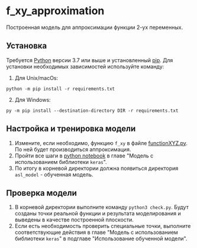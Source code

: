 # f_xy_approximation

Построенная модель для аппроксимации функции 2-ух переменных.

## Установка

Требуется [Python](https://www.python.org/downloads/) версии 3.7 или выше и установленный [pip](https://pip.pypa.io/en/stable/getting-started/). Для установки необходимых зависимостей используйте команду:  
1. Для Unix/macOs:
```commandline
python -m pip install -r requirements.txt
```
2. Для Windows:
```commandline
py -m pip install --destination-directory DIR -r requirements.txt
```

## Настройка и тренировка модели

1. Измените, если необходимо, функцию `f_xy` в файле [functionXYZ.py](./functionXYZ.py). По ней будет производиться аппроксимация.
2. Пройти все шаги в [python notebook](./model.ipynb#) в главе "Модель с использованием библиотеки `keras`".
3. По итогу в корневой директории должна появиться директория `asl_model` - обученная модель.

## Проверка модели

1. В корневой директории выполните команду `python3 check.py`. Будут созданы точки реальной функции и результата моделирования и выведены в качестве построенной плоскости.
2. Если есть необходимость проверить специальные точки, выполните соответствующие действия в главе "Модель с использованием библиотеки `keras`" в подглаве "Использование обученной модели".